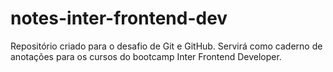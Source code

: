 # notes-inter-frontend-dev
Repositório criado para o desafio de Git e GitHub. Servirá como caderno de anotações para os cursos do bootcamp Inter Frontend Developer.
